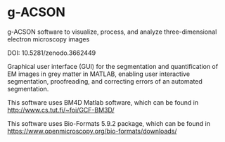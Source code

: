 # g-ACSON

g-ACSON software to visualize, process, and analyze three-dimensional electron microscopy images

DOI: 10.5281/zenodo.3662449

Graphical user interface (GUI) for the segmentation and quantification of EM images in grey matter in MATLAB, enabling user interactive segmentation, proofreading, and correcting errors of an automated segmentation.

This software uses BM4D Matlab software, which can be found in http://www.cs.tut.fi/~foi/GCF-BM3D/

This software uses Bio-Formats 5.9.2 package, which can be found in https://www.openmicroscopy.org/bio-formats/downloads/